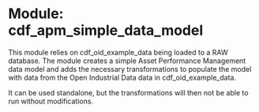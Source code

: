 # Module: cdf_apm_simple_data_model

This module relies on cdf_oid_example_data being loaded to a RAW database.
The module creates a simple Asset Performance Management data model and
adds the necessary transformations to populate the model with data from the
Open Industrial Data data in cdf_oid_example_data.

It can be used standalone, but the transformations will then not be able to run without
modifications.

